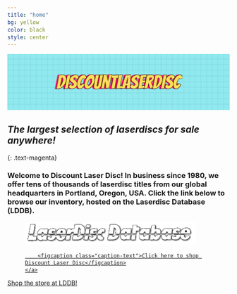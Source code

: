 ```yaml
---
title: "home"
bg: yellow
color: black
style: center
---
```


![Discount Laser Disc](/img/DLD_banner2.png)

## *The largest selection of laserdiscs for sale anywhere!*
{: .text-magenta}

### Welcome to Discount Laser Disc!  In business since 1980, we offer tens of thousands of laserdisc titles from our global headquarters in Portland, Oregon, USA. Click the link below to browse our inventory, hosted on the Laserdisc Database (LDDB).

<figure>
    <a href="https://www.lddb.com/shops/lvdisc/" target="_blank" rel="noopener noreferrer">
        <img src="/img/laserdisc_database.png"
        alt="LDDB storefront" />

        <figcaption class="caption-text">Click here to shop Discount Laser Disc</figcaption>
    </a>
</figure>

<span id="shopbanner">
  <a href="{{ site.source_link }}" class="bg-magenta">
    Shop the store at LDDB!
  </a>
</span>
